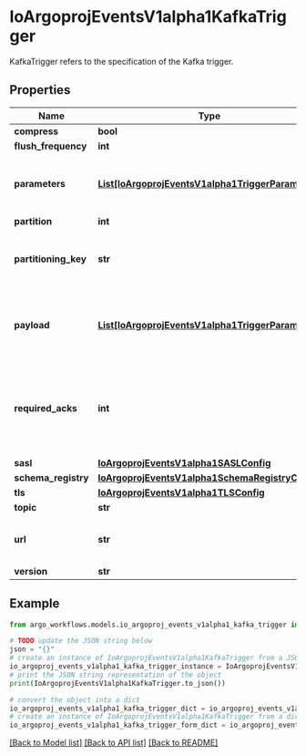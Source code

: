 # IoArgoprojEventsV1alpha1KafkaTrigger

KafkaTrigger refers to the specification of the Kafka trigger.

## Properties

Name | Type | Description | Notes
------------ | ------------- | ------------- | -------------
**compress** | **bool** |  | [optional] 
**flush_frequency** | **int** |  | [optional] 
**parameters** | [**List[IoArgoprojEventsV1alpha1TriggerParameter]**](IoArgoprojEventsV1alpha1TriggerParameter.md) | Parameters is the list of parameters that is applied to resolved Kafka trigger object. | [optional] 
**partition** | **int** |  | [optional] 
**partitioning_key** | **str** | The partitioning key for the messages put on the Kafka topic. +optional. | [optional] 
**payload** | [**List[IoArgoprojEventsV1alpha1TriggerParameter]**](IoArgoprojEventsV1alpha1TriggerParameter.md) | Payload is the list of key-value extracted from an event payload to construct the request payload. | [optional] 
**required_acks** | **int** | RequiredAcks used in producer to tell the broker how many replica acknowledgements Defaults to 1 (Only wait for the leader to ack). +optional. | [optional] 
**sasl** | [**IoArgoprojEventsV1alpha1SASLConfig**](IoArgoprojEventsV1alpha1SASLConfig.md) |  | [optional] 
**schema_registry** | [**IoArgoprojEventsV1alpha1SchemaRegistryConfig**](IoArgoprojEventsV1alpha1SchemaRegistryConfig.md) |  | [optional] 
**tls** | [**IoArgoprojEventsV1alpha1TLSConfig**](IoArgoprojEventsV1alpha1TLSConfig.md) |  | [optional] 
**topic** | **str** |  | [optional] 
**url** | **str** | URL of the Kafka broker, multiple URLs separated by comma. | [optional] 
**version** | **str** |  | [optional] 

## Example

```python
from argo_workflows.models.io_argoproj_events_v1alpha1_kafka_trigger import IoArgoprojEventsV1alpha1KafkaTrigger

# TODO update the JSON string below
json = "{}"
# create an instance of IoArgoprojEventsV1alpha1KafkaTrigger from a JSON string
io_argoproj_events_v1alpha1_kafka_trigger_instance = IoArgoprojEventsV1alpha1KafkaTrigger.from_json(json)
# print the JSON string representation of the object
print(IoArgoprojEventsV1alpha1KafkaTrigger.to_json())

# convert the object into a dict
io_argoproj_events_v1alpha1_kafka_trigger_dict = io_argoproj_events_v1alpha1_kafka_trigger_instance.to_dict()
# create an instance of IoArgoprojEventsV1alpha1KafkaTrigger from a dict
io_argoproj_events_v1alpha1_kafka_trigger_form_dict = io_argoproj_events_v1alpha1_kafka_trigger.from_dict(io_argoproj_events_v1alpha1_kafka_trigger_dict)
```
[[Back to Model list]](../README.md#documentation-for-models) [[Back to API list]](../README.md#documentation-for-api-endpoints) [[Back to README]](../README.md)


